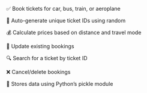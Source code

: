 ✅ Book tickets for car, bus, train, or aeroplane

🧾 Auto-generate unique ticket IDs using random

💰 Calculate prices based on distance and travel mode

🔄 Update existing bookings

🔍 Search for a ticket by ticket ID

❌ Cancel/delete bookings

📁 Stores data using Python’s pickle module
